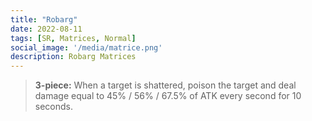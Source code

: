 ```yaml
---
title: "Robarg"
date: 2022-08-11
tags: [SR, Matrices, Normal]
social_image: '/media/matrice.png'
description: Robarg Matrices
---
```


> **3-piece:** When a target is shattered, poison the target and deal damage equal to 45% / 56% / 67.5% of ATK every second for 10 seconds.

